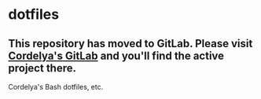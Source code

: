 # dotfiles

## This repository has moved to GitLab. Please visit [Cordelya's GitLab](https://gitlab.com/cordelya) and you'll find the active project there.

Cordelya's Bash dotfiles, etc.
